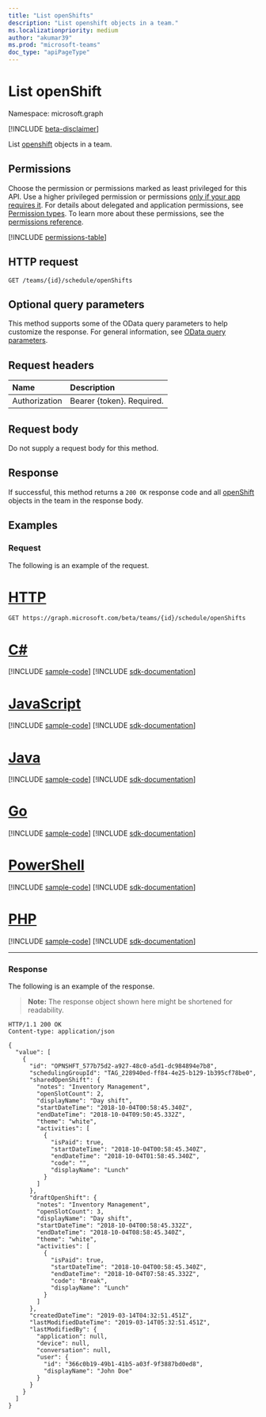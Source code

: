 ```yaml
---
title: "List openShifts"
description: "List openshift objects in a team."
ms.localizationpriority: medium
author: "akumar39"
ms.prod: "microsoft-teams"
doc_type: "apiPageType"
---
```


# List openShift

Namespace: microsoft.graph

[!INCLUDE [beta-disclaimer](../../includes/beta-disclaimer.md)]

List [openshift](../resources/openshift.md) objects in a team.

## Permissions

Choose the permission or permissions marked as least privileged for this API. Use a higher privileged permission or permissions [only if your app requires it](/graph/permissions-overview#best-practices-for-using-microsoft-graph-permissions). For details about delegated and application permissions, see [Permission types](/graph/permissions-overview#permission-types). To learn more about these permissions, see the [permissions reference](/graph/permissions-reference).

<!-- { "blockType": "permissions", "name": "openshift_list" } -->
[!INCLUDE [permissions-table](../includes/permissions/openshift-list-permissions.md)]

## HTTP request

<!-- { "blockType": "ignored" } -->

```http
GET /teams/{id}/schedule/openShifts
```

## Optional query parameters

This method supports some of the OData query parameters to help customize the response. For general information, see [OData query parameters](/graph/query-parameters).
  
## Request headers

| Name      |Description|
|:----------|:----------|
| Authorization | Bearer {token}. Required. |

## Request body

Do not supply a request body for this method.

## Response

If successful, this method returns a `200 OK` response code and all [openShift](../resources/openshift.md) objects in the team in the response body.

## Examples

### Request

The following is an example of the request.

# [HTTP](#tab/http)
<!-- {
  "blockType": "request",
  "name": "get_openshift_2"
}-->

```msgraph-interactive
GET https://graph.microsoft.com/beta/teams/{id}/schedule/openShifts
```

# [C#](#tab/csharp)
[!INCLUDE [sample-code](../includes/snippets/csharp/get-openshift-2-csharp-snippets.md)]
[!INCLUDE [sdk-documentation](../includes/snippets/snippets-sdk-documentation-link.md)]

# [JavaScript](#tab/javascript)
[!INCLUDE [sample-code](../includes/snippets/javascript/get-openshift-2-javascript-snippets.md)]
[!INCLUDE [sdk-documentation](../includes/snippets/snippets-sdk-documentation-link.md)]

# [Java](#tab/java)
[!INCLUDE [sample-code](../includes/snippets/java/get-openshift-2-java-snippets.md)]
[!INCLUDE [sdk-documentation](../includes/snippets/snippets-sdk-documentation-link.md)]

# [Go](#tab/go)
[!INCLUDE [sample-code](../includes/snippets/go/get-openshift-2-go-snippets.md)]
[!INCLUDE [sdk-documentation](../includes/snippets/snippets-sdk-documentation-link.md)]

# [PowerShell](#tab/powershell)
[!INCLUDE [sample-code](../includes/snippets/powershell/get-openshift-2-powershell-snippets.md)]
[!INCLUDE [sdk-documentation](../includes/snippets/snippets-sdk-documentation-link.md)]

# [PHP](#tab/php)
[!INCLUDE [sample-code](../includes/snippets/php/get-openshift-2-php-snippets.md)]
[!INCLUDE [sdk-documentation](../includes/snippets/snippets-sdk-documentation-link.md)]

---

### Response

The following is an example of the response.

> **Note:** The response object shown here might be shortened for readability.

<!-- {
  "blockType": "response",
  "truncated": true,
  "@odata.type": "microsoft.graph.openShift"
} -->

```http
HTTP/1.1 200 OK
Content-type: application/json

{
  "value": [
    {
      "id": "OPNSHFT_577b75d2-a927-48c0-a5d1-dc984894e7b8",
      "schedulingGroupId": "TAG_228940ed-ff84-4e25-b129-1b395cf78be0",
      "sharedOpenShift": {
        "notes": "Inventory Management",
        "openSlotCount": 2,
        "displayName": "Day shift",
        "startDateTime": "2018-10-04T00:58:45.340Z",
        "endDateTime": "2018-10-04T09:50:45.332Z",
        "theme": "white",
        "activities": [
          {
            "isPaid": true,
            "startDateTime": "2018-10-04T00:58:45.340Z",
            "endDateTime": "2018-10-04T01:58:45.340Z",
            "code": "",
            "displayName": "Lunch"
          }
        ]
      },
      "draftOpenShift": {
        "notes": "Inventory Management",
        "openSlotCount": 3,
        "displayName": "Day shift",
        "startDateTime": "2018-10-04T00:58:45.332Z",
        "endDateTime": "2018-10-04T08:58:45.340Z",
        "theme": "white",
        "activities": [
          {
            "isPaid": true,
            "startDateTime": "2018-10-04T00:58:45.340Z",
            "endDateTime": "2018-10-04T07:58:45.332Z",
            "code": "Break",
            "displayName": "Lunch"
          }
        ]
      },
      "createdDateTime": "2019-03-14T04:32:51.451Z",
      "lastModifiedDateTime": "2019-03-14T05:32:51.451Z",
      "lastModifiedBy": {
        "application": null,
        "device": null,
        "conversation": null,
        "user": {
          "id": "366c0b19-49b1-41b5-a03f-9f3887bd0ed8",
          "displayName": "John Doe"
        }
      }
    }
  ]
}
```

<!-- uuid: 16cd6b66-4b1a-43a1-adaf-3a886856ed98
2019-02-04 14:57:30 UTC -->
<!-- {
  "type": "#page.annotation",
  "description": "List openShift",
  "keywords": "",
  "section": "documentation",
  "tocPath": ""
}-->


